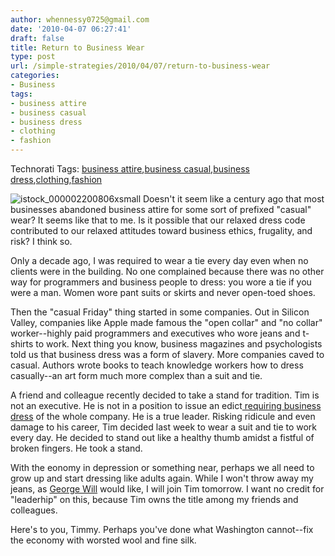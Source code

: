 ```yaml
---
author: whennessy0725@gmail.com
date: '2010-04-07 06:27:41'
draft: false
title: Return to Business Wear
type: post
url: /simple-strategies/2010/04/07/return-to-business-wear
categories:
- Business
tags:
- business attire
- business casual
- business dress
- clothing
- fashion
---
```


Technorati Tags: [business attire](http://technorati.com/tags/business+attire),[business casual](http://technorati.com/tags/business+casual),[business dress](http://technorati.com/tags/business+dress),[clothing](http://technorati.com/tags/clothing),[fashion](http://technorati.com/tags/fashion)




![istock_000002200806xsmall](http://blog.hennessygrp.com/wp-content/uploads/2009/06/istock_000002200806xsmall.jpg)
Doesn't it seem like a century ago that most businesses abandoned business attire for some sort of prefixed "casual" wear? It seems like that to me. Is it possible that our relaxed dress code contributed to our relaxed attitudes toward business ethics, frugality, and risk? I think so.




Only a decade ago, I was required to wear a tie every day even when no clients were in the building. No one complained because there was no other way for programmers and business people to dress: you wore a tie if you were a man. Women wore pant suits or skirts and never open-toed shoes.




Then the "casual Friday" thing started in some companies. Out in Silicon Valley, companies like Apple made famous the "open collar" and "no collar" worker--highly paid programmers and executives who wore jeans and t-shirts to work. Next thing you know, business magazines and psychologists told us that business dress was a form of slavery. More companies caved to casual. Authors wrote books to teach knowledge workers how to dress casually--an art form much more complex than a suit and tie.




A friend and colleague recently decided to take a stand for tradition. Tim is not an executive. He is not in a position to issue an edict[ requiring business dress](http://shine.yahoo.com/channel/beauty/the-return-of-the-business-suit-are-you-on-board-321591/) of the whole company. He is a true leader. Risking ridicule and even damage to his career, Tim decided last week to wear a suit and tie to work every day. He decided to stand out like a healthy thumb amidst a fistful of broken fingers. He took a stand.




With the eonomy in depression or something near, perhaps we all need to grow up and start dressing like adults again. While I won't throw away my jeans, as [George Will](http://www.washingtonpost.com/wp-dyn/content/article/2009/04/15/AR2009041502861.html) would like, I will join Tim tomorrow. I want no credit for "leaderhip" on this, because Tim owns the title among my friends and colleagues.




Here's to you, Timmy. Perhaps you've done what Washington cannot--fix the economy with worsted wool and fine silk.
